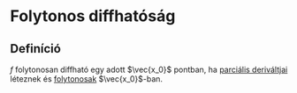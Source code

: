 # Folytonos diffhatóság

## Definíció
$f$ folytonosan diffható egy adott $\vec{x_0}$ pontban, ha [parciális deriváltjai](parcialis-derivalt.md) léteznek és [folytonosak](fuggveny-folytonossaga.md) $\vec{x_0}$-ban.